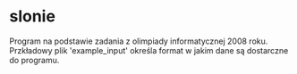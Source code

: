 # slonie
Program na podstawie zadania z olimpiady informatycznej 2008 roku. Przkładowy plik 'example_input' określa format w jakim dane są dostarczne do programu.

